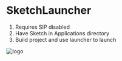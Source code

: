 # SketchLauncher

1) Requires SIP disabled
2) Have Sketch in Applications directory
3) Build project and use launcher to launch

![logo](https://github.com/xhruso00/SketchLauncher/blob/master/SketchLauncher.png)

